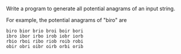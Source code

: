 Write a program to generate all potential
anagrams of an input string.

For example, the potential anagrams of "biro" are

    biro bior brio broi boir bori
    ibro ibor irbo irob iobr iorb
    rbio rboi ribo riob roib robi
    obir obri oibr oirb orbi orib
